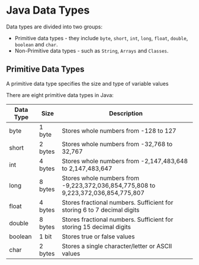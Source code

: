 # Java Data Types 

Data types are divided into two groups:
- Primitive data types - they include `byte`, `short`, `int`, `long`, `float`, `double`, `boolean` and `char`.
- Non-Primitive data types - such as `String`, `Arrays` and `Classes`.

## Primitive Data Types

A primitive data type specifies the  size and type of variable values

There are eight primitive data types in Java:

| Data Type | Size   | Description                                                |
|-----------|--------|------------------------------------------------------------|
| byte      | 1 byte | Stores whole numbers from -128 to 127                      |
| short     | 2 bytes| Stores whole numbers from -32,768 to 32,767               |
| int       | 4 bytes| Stores whole numbers from -2,147,483,648 to 2,147,483,647 |
| long      | 8 bytes| Stores whole numbers from -9,223,372,036,854,775,808 to 9,223,372,036,854,775,807 |
| float     | 4 bytes| Stores fractional numbers. Sufficient for storing 6 to 7 decimal digits |
| double    | 8 bytes| Stores fractional numbers. Sufficient for storing 15 decimal digits |
| boolean   | 1 bit  | Stores true or false values                                |
| char      | 2 bytes| Stores a single character/letter or ASCII values           |
